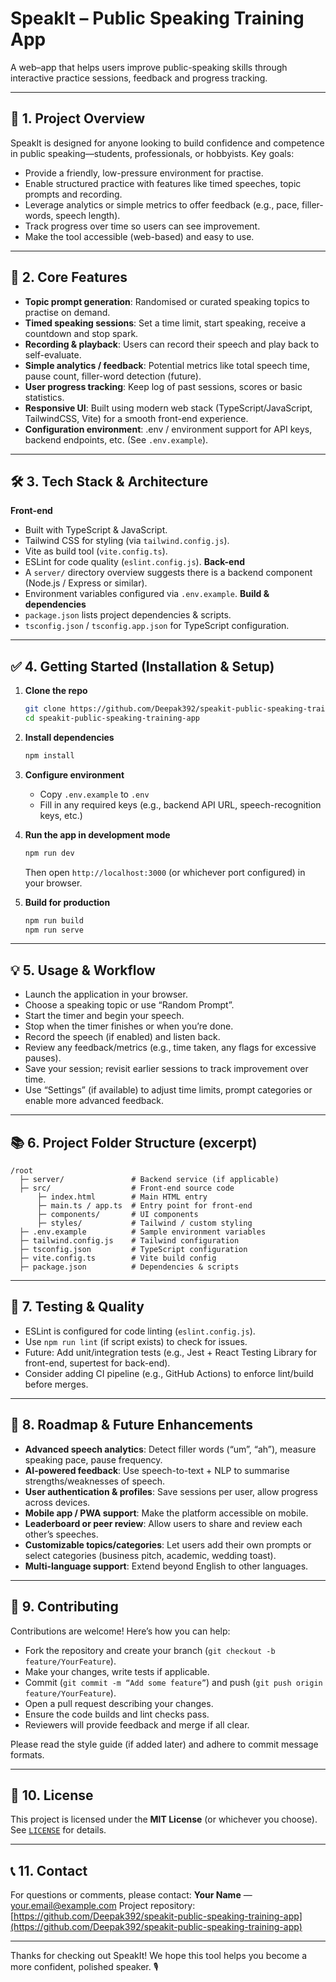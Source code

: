 # SpeakIt – Public Speaking Training App

A web–app that helps users improve public-speaking skills through interactive practice sessions, feedback and progress tracking.

---

## 🎯 1. Project Overview

SpeakIt is designed for anyone looking to build confidence and competence in public speaking—students, professionals, or hobbyists.
Key goals:

* Provide a friendly, low-pressure environment for practise.
* Enable structured practice with features like timed speeches, topic prompts and recording.
* Leverage analytics or simple metrics to offer feedback (e.g., pace, filler-words, speech length).
* Track progress over time so users can see improvement.
* Make the tool accessible (web-based) and easy to use.

---

## 🧩 2. Core Features

* **Topic prompt generation**: Randomised or curated speaking topics to practise on demand.
* **Timed speaking sessions**: Set a time limit, start speaking, receive a countdown and stop spark.
* **Recording & playback**: Users can record their speech and play back to self-evaluate.
* **Simple analytics / feedback**: Potential metrics like total speech time, pause count, filler-word detection (future).
* **User progress tracking**: Keep log of past sessions, scores or basic statistics.
* **Responsive UI**: Built using modern web stack (TypeScript/JavaScript, TailwindCSS, Vite) for a smooth front-end experience.
* **Configuration environment**: .env / environment support for API keys, backend endpoints, etc. (See `.env.example`).

---

## 🛠️ 3. Tech Stack & Architecture

**Front-end**

* Built with TypeScript & JavaScript.
* Tailwind CSS for styling (via `tailwind.config.js`).
* Vite as build tool (`vite.config.ts`).
* ESLint for code quality (`eslint.config.js`).
  **Back-end**
* A `server/` directory overview suggests there is a backend component (Node.js / Express or similar).
* Environment variables configured via `.env.example`.
  **Build & dependencies**
* `package.json` lists project dependencies & scripts.
* `tsconfig.json` / `tsconfig.app.json` for TypeScript configuration.

---

## ✅ 4. Getting Started (Installation & Setup)

1. **Clone the repo**

   ```bash
   git clone https://github.com/Deepak392/speakit-public-speaking-training-app.git  
   cd speakit-public-speaking-training-app  
   ```
2. **Install dependencies**

   ```bash
   npm install  
   ```
3. **Configure environment**

   * Copy `.env.example` to `.env`
   * Fill in any required keys (e.g., backend API URL, speech-recognition keys, etc.)
4. **Run the app in development mode**

   ```bash
   npm run dev  
   ```

   Then open `http://localhost:3000` (or whichever port configured) in your browser.
5. **Build for production**

   ```bash
   npm run build  
   npm run serve  
   ```

---

## 💡 5. Usage & Workflow

* Launch the application in your browser.
* Choose a speaking topic or use “Random Prompt”.
* Start the timer and begin your speech.
* Stop when the timer finishes or when you’re done.
* Record the speech (if enabled) and listen back.
* Review any feedback/metrics (e.g., time taken, any flags for excessive pauses).
* Save your session; revisit earlier sessions to track improvement over time.
* Use “Settings” (if available) to adjust time limits, prompt categories or enable more advanced feedback.

---

## 📚 6. Project Folder Structure (excerpt)

```
/root  
  ├─ server/               # Backend service (if applicable)  
  ├─ src/                  # Front-end source code  
      ├─ index.html        # Main HTML entry  
      ├─ main.ts / app.ts  # Entry point for front-end  
      ├─ components/       # UI components  
      ├─ styles/           # Tailwind / custom styling  
  ├─ .env.example          # Sample environment variables  
  ├─ tailwind.config.js    # Tailwind configuration  
  ├─ tsconfig.json         # TypeScript configuration  
  ├─ vite.config.ts        # Vite build config  
  ├─ package.json          # Dependencies & scripts  
```

---

## 🧪 7. Testing & Quality

* ESLint is configured for code linting (`eslint.config.js`).
* Use `npm run lint` (if script exists) to check for issues.
* Future: Add unit/integration tests (e.g., Jest + React Testing Library for front-end, supertest for back-end).
* Consider adding CI pipeline (e.g., GitHub Actions) to enforce lint/build before merges.

---

## 🔭 8. Roadmap & Future Enhancements

* **Advanced speech analytics**: Detect filler words (“um”, “ah”), measure speaking pace, pause frequency.
* **AI-powered feedback**: Use speech-to-text + NLP to summarise strengths/weaknesses of speech.
* **User authentication & profiles**: Save sessions per user, allow progress across devices.
* **Mobile app / PWA support**: Make the platform accessible on mobile.
* **Leaderboard or peer review**: Allow users to share and review each other’s speeches.
* **Customizable topics/categories**: Let users add their own prompts or select categories (business pitch, academic, wedding toast).
* **Multi-language support**: Extend beyond English to other languages.

---

## 🤝 9. Contributing

Contributions are welcome! Here’s how you can help:

* Fork the repository and create your branch (`git checkout -b feature/YourFeature`).
* Make your changes, write tests if applicable.
* Commit (`git commit -m “Add some feature”`) and push (`git push origin feature/YourFeature`).
* Open a pull request describing your changes.
* Ensure the code builds and lint checks pass.
* Reviewers will provide feedback and merge if all clear.

Please read the style guide (if added later) and adhere to commit message formats.

---

## 📄 10. License

This project is licensed under the **MIT License** (or whichever you choose).
See [`LICENSE`](./LICENSE) for details.

---

## 📞 11. Contact

For questions or comments, please contact:
**Your Name** — [your.email@example.com](mailto:your.email@example.com)
Project repository: [https://github.com/Deepak392/speakit-public-speaking-training-app](https://github.com/Deepak392/speakit-public-speaking-training-app)

---

Thanks for checking out SpeakIt! We hope this tool helps you become a more confident, polished speaker. 🎙️
